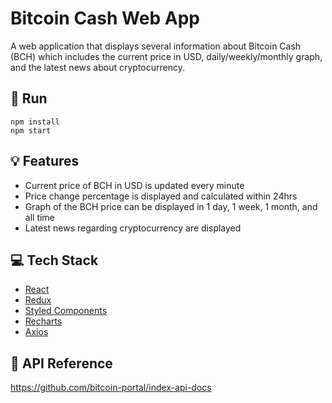 # Bitcoin Cash Web App

A web application that displays several information about Bitcoin Cash (BCH) which includes the current price in USD, daily/weekly/monthly graph, and the latest news about cryptocurrency.

## 🚀 Run

```
npm install
npm start
```

## 💡 Features

- Current price of BCH in USD is updated every minute
- Price change percentage is displayed and calculated within 24hrs
- Graph of the BCH price can be displayed in 1 day, 1 week, 1 month, and all time
- Latest news regarding cryptocurrency are displayed

## 💻 Tech Stack

- [React](https://reactjs.org/)
- [Redux](https://redux.js.org/)
- [Styled Components](https://styled-components.com/)
- [Recharts](http://recharts.org/en-US/)
- [Axios](https://axios-http.com/)

## 🔎 API Reference

https://github.com/bitcoin-portal/index-api-docs

